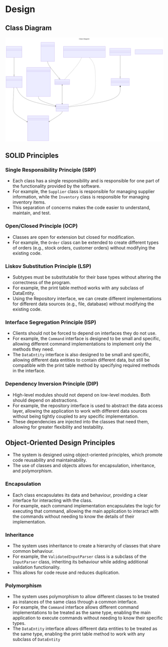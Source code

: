 # Design

## Class Diagram

![alt text](classDiagram.svg)

## SOLID Principles

### Single Responsibility Principle (SRP)
- Each class has a single responsibility and is responsible for one part of the functionality provided by the software.
- For example, the `Supplier` class is responsible for managing supplier information, while the `Inventory` class is responsible for managing inventory items.
- This separation of concerns makes the code easier to understand, maintain, and test.

### Open/Closed Principle (OCP)
- Classes are open for extension but closed for modification.
- For example, the `Order` class can be extended to create different types of orders (e.g., stock orders, customer orders) without modifying the existing code.

### Liskov Substitution Principle (LSP)
- Subtypes must be substitutable for their base types without altering the correctness of the program.
- For example, the print table method works with any subclass of DataEntity.
- Using the Repository interface, we can create different implementations for different data sources (e.g., file, database) without modifying the existing code.

### Interface Segregation Principle (ISP)
- Clients should not be forced to depend on interfaces they do not use.
- For example, the `Command` interface is designed to be small and specific, allowing different command implementations to implement only the methods they need.
- The `DataEntity` interface is also designed to be small and specific, allowing different data entities to contain different data, 
  but still be compatible with the print table method by specifying required methods in the interface.

### Dependency Inversion Principle (DIP)
- High-level modules should not depend on low-level modules. Both should depend on abstractions.
- For example, the repository interface is used to abstract the data access layer, allowing the application to work with different data sources without being tightly coupled to any specific implementation.
- These dependencies are injected into the classes that need them, allowing for greater flexibility and testability.

## Object-Oriented Design Principles

- The system is designed using object-oriented principles, which promote code reusability and maintainability.
- The use of classes and objects allows for encapsulation, inheritance, and polymorphism.

### Encapsulation
- Each class encapsulates its data and behaviour, providing a clear interface for interacting with the class.
- For example, each command implementation encapsulates the logic for executing that command, 
  allowing the main application to interact with the commands without needing to know the details of their implementation.

### Inheritance
- The system uses inheritance to create a hierarchy of classes that share common behaviour.
- For example, the `ValidatedInputParser` class is a subclass of the `InputParser` class, 
  inheriting its behaviour while adding additional validation functionality.
- This allows for code reuse and reduces duplication.

### Polymorphism
- The system uses polymorphism to allow different classes to be treated as instances of the same class through a common interface.
- For example, the `Command` interface allows different command implementations to be treated as the same type, 
  enabling the main application to execute commands without needing to know their specific types.
- The `DataEntity` interface allows different data entities to be treated as the same type, 
  enabling the print table method to work with any subclass of `DataEntity`
